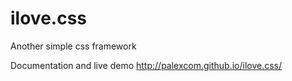 ilove.css
=========

Another simple css framework

Documentation and live demo http://palexcom.github.io/ilove.css/